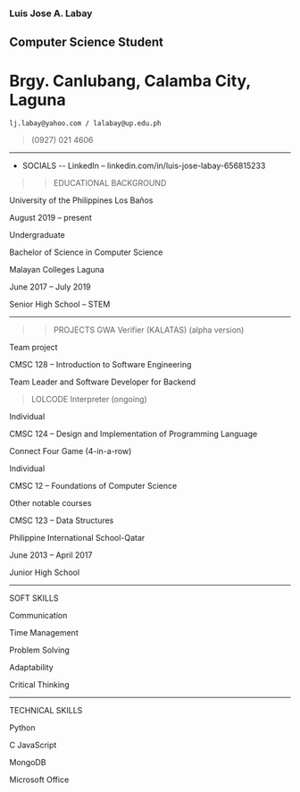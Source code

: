 ### Luis Jose A. Labay

## Computer Science Student

# Brgy. Canlubang, Calamba City, Laguna

`lj.labay@yahoo.com / lalabay@up.edu.ph`

> (0927) 021 4606

---

- SOCIALS
-- LinkedIn – linkedin.com/in/luis-jose-labay-656815233

>> EDUCATIONAL BACKGROUND

University of the Philippines Los Baños

August 2019 – present

Undergraduate

Bachelor of Science in Computer Science

Malayan Colleges Laguna

June 2017 – July 2019

Senior High School – STEM

---

>> PROJECTS
> GWA Verifier (KALATAS) (alpha version)

Team project

CMSC 128 – Introduction to Software Engineering

Team Leader and Software Developer for Backend

> LOLCODE Interpreter (ongoing)

Individual

CMSC 124 – Design and Implementation of Programming Language

Connect Four Game (4-in-a-row)

Individual

CMSC 12 – Foundations of Computer Science

Other notable courses

CMSC 123 – Data Structures

Philippine International School-Qatar

June 2013 – April 2017

Junior High School

---

SOFT SKILLS

Communication

Time Management

Problem Solving

Adaptability

Critical Thinking

---

TECHNICAL SKILLS

Python

C
JavaScript

MongoDB

Microsoft Office

